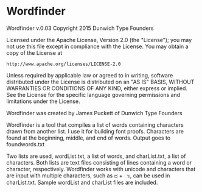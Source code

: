 # Wordfinder

Wordfinder v.0.03
Copyright 2015 Dunwich Type Founders

Licensed under the Apache License, Version 2.0 (the "License");
you may not use this file except in compliance with the License.
You may obtain a copy of the License at

    http://www.apache.org/licenses/LICENSE-2.0

Unless required by applicable law or agreed to in writing, software
distributed under the License is distributed on an "AS IS" BASIS,
WITHOUT WARRANTIES OR CONDITIONS OF ANY KIND, either express or implied.
See the License for the specific language governing permissions and
limitations under the License.

Wordfinder was created by James Puckett of Dunwich Type Founders


Wordfinder is a tool that compiles a list of words containing characters drawn from another list. I use it for building font proofs. Characters are found at the beginning, middle, and end of words. Output goes to foundwords.txt

Two lists are used, wordList.txt, a list of words, and charList.txt, a list of characters. Both lists are text files consisting of lines containing a word or character, respectively. Wordfinder works with unicode and characters that are input with multiple characters, such as ದ + ಾ, can be used in charList.txt. Sample wordList and charList files are included.

